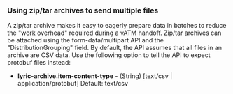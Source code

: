 ### Using zip/tar archives to send multiple files

A zip/tar archive makes it easy to eagerly prepare data in batches to reduce the "work overhead" required during a vATM handoff. Zip/tar archives can be attached using the form-data/multipart API and the "DistributionGrouping" field. By default, the API assumes that all files in an archive are CSV data. Use the following option to tell the API to expect protobuf files instead:

  - **lyric-archive.item-content-type** - (String) [text/csv | application/protobuf] Default: text/csv
